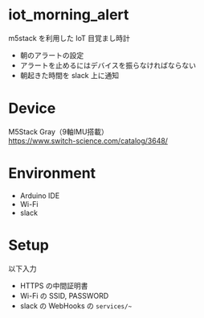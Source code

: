 # iot_morning_alert
m5stack を利用した IoT 目覚まし時計
- 朝のアラートの設定
- アラートを止めるにはデバイスを振らなければならない
- 朝起きた時間を slack 上に通知

# Device
M5Stack Gray（9軸IMU搭載）<br>
https://www.switch-science.com/catalog/3648/

# Environment
- Arduino IDE
- Wi-Fi 
- slack

# Setup
以下入力
- HTTPS の中間証明書
- Wi-Fi の SSID, PASSWORD
- slack の WebHooks の `services/~`
